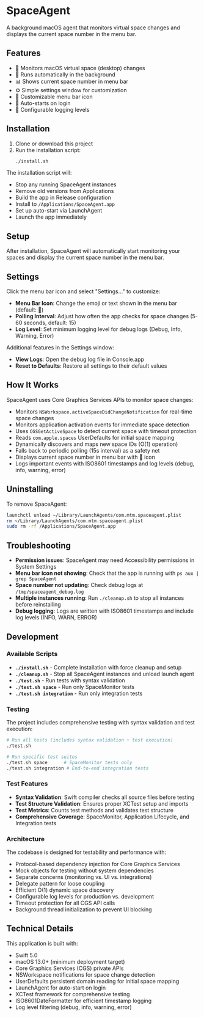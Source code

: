 # SpaceAgent

A background macOS agent that monitors virtual space changes and displays the current space number in the menu bar.

## Features

- 🚀 Monitors macOS virtual space (desktop) changes
- 🔄 Runs automatically in the background
- 📊 Shows current space number in menu bar
- ⚙️ Simple settings window for customization
- 🎨 Customizable menu bar icon
- 🏁 Auto-starts on login
- 📝 Configurable logging levels

## Installation

1. Clone or download this project
2. Run the installation script:
   ```bash
   ./install.sh
   ```

The installation script will:
- Stop any running SpaceAgent instances
- Remove old versions from Applications
- Build the app in Release configuration
- Install to `/Applications/SpaceAgent.app`
- Set up auto-start via LaunchAgent
- Launch the app immediately

## Setup

After installation, SpaceAgent will automatically start monitoring your spaces and display the current space number in the menu bar.

## Settings

Click the menu bar icon and select "Settings..." to customize:

- **Menu Bar Icon**: Change the emoji or text shown in the menu bar (default: 🚀)
- **Polling Interval**: Adjust how often the app checks for space changes (5-60 seconds, default: 15)
- **Log Level**: Set minimum logging level for debug logs (Debug, Info, Warning, Error)

Additional features in the Settings window:
- **View Logs**: Open the debug log file in Console.app
- **Reset to Defaults**: Restore all settings to their default values

## How It Works

SpaceAgent uses Core Graphics Services APIs to monitor space changes:

- Monitors `NSWorkspace.activeSpaceDidChangeNotification` for real-time space changes
- Monitors application activation events for immediate space detection
- Uses `CGSGetActiveSpace` to detect current space with timeout protection
- Reads `com.apple.spaces` UserDefaults for initial space mapping
- Dynamically discovers and maps new space IDs (O(1) operation)
- Falls back to periodic polling (15s interval) as a safety net
- Displays current space number in menu bar with 🚀 icon
- Logs important events with ISO8601 timestamps and log levels (debug, info, warning, error)

## Uninstalling

To remove SpaceAgent:

```bash
launchctl unload ~/Library/LaunchAgents/com.mtm.spaceagent.plist
rm ~/Library/LaunchAgents/com.mtm.spaceagent.plist
sudo rm -rf /Applications/SpaceAgent.app
```

## Troubleshooting

- **Permission issues**: SpaceAgent may need Accessibility permissions in System Settings
- **Menu bar icon not showing**: Check that the app is running with `ps aux | grep SpaceAgent`
- **Space number not updating**: Check debug logs at `/tmp/spaceagent_debug.log`
- **Multiple instances running**: Run `./cleanup.sh` to stop all instances before reinstalling
- **Debug logging**: Logs are written with ISO8601 timestamps and include log levels (INFO, WARN, ERROR)

## Development

### Available Scripts

- **`./install.sh`** - Complete installation with force cleanup and setup
- **`./cleanup.sh`** - Stop all SpaceAgent instances and unload launch agent
- **`./test.sh`** - Run tests with syntax validation
- **`./test.sh space`** - Run only SpaceMonitor tests
- **`./test.sh integration`** - Run only integration tests

### Testing

The project includes comprehensive testing with syntax validation and test execution:

```bash
# Run all tests (includes syntax validation + test execution)
./test.sh

# Run specific test suites
./test.sh space      # SpaceMonitor tests only
./test.sh integration # End-to-end integration tests
```

### Test Features

- **Syntax Validation**: Swift compiler checks all source files before testing
- **Test Structure Validation**: Ensures proper XCTest setup and imports
- **Test Metrics**: Counts test methods and validates test structure
- **Comprehensive Coverage**: SpaceMonitor, Application Lifecycle, and Integration tests

### Architecture

The codebase is designed for testability and performance with:
- Protocol-based dependency injection for Core Graphics Services
- Mock objects for testing without system dependencies
- Separate concerns (monitoring vs. UI vs. integrations)
- Delegate pattern for loose coupling
- Efficient O(1) dynamic space discovery
- Configurable log levels for production vs. development
- Timeout protection for all CGS API calls
- Background thread initialization to prevent UI blocking

## Technical Details

This application is built with:
- Swift 5.0
- macOS 13.0+ (minimum deployment target)
- Core Graphics Services (CGS) private APIs
- NSWorkspace notifications for space change detection
- UserDefaults persistent domain reading for initial space mapping
- LaunchAgent for auto-start on login
- XCTest framework for comprehensive testing
- ISO8601DateFormatter for efficient timestamp logging
- Log level filtering (debug, info, warning, error)